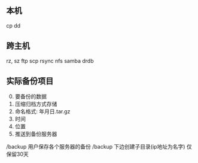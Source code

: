 
## 本机

cp
dd

## 跨主机

rz, sz
ftp
scp
rsync
nfs
samba
drdb



## 实际备份项目

0. 要备份的数据
1. 压缩归档方式存储
2. 命名格式: 年月日.tar.gz
3. 时间 
4. 位置
5. 推送到备份服务器



/backup 用户保存各个服务器的备份
/backup 下边创建子目录(ip地址为名字)
仅保留30天
